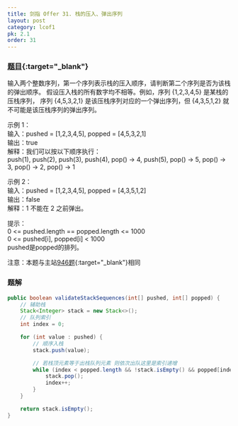 ```yaml
---
title: 剑指 Offer 31. 栈的压入、弹出序列
layout: post
category: lcof1
pk: 2.1
order: 31
---
```


### [题目](https://leetcode-cn.com/problems/zhan-de-ya-ru-dan-chu-xu-lie-lcof/){:target="_blank"}

输入两个整数序列，第一个序列表示栈的压入顺序，请判断第二个序列是否为该栈的弹出顺序。
假设压入栈的所有数字均不相等。例如，序列 {1,2,3,4,5} 是某栈的压栈序列，
序列 {4,5,3,2,1} 是该压栈序列对应的一个弹出序列，但 {4,3,5,1,2} 就不可能是该压栈序列的弹出序列。



示例 1：  
输入：pushed = [1,2,3,4,5], popped = [4,5,3,2,1]  
输出：true  
解释：我们可以按以下顺序执行：  
push(1), push(2), push(3), push(4), pop() -> 4,
push(5), pop() -> 5, pop() -> 3, pop() -> 2, pop() -> 1

示例 2：  
输入：pushed = [1,2,3,4,5], popped = [4,3,5,1,2]  
输出：false  
解释：1 不能在 2 之前弹出。


提示：  
0 <= pushed.length == popped.length <= 1000  
0 <= pushed[i], popped[i] < 1000  
pushed是popped的排列。

注意：本题与主站[946题](https://leetcode-cn.com/problems/validate-stack-sequences/){:target="_blank"}相同

### 题解

```java
public boolean validateStackSequences(int[] pushed, int[] popped) {
    // 辅助栈
    Stack<Integer> stack = new Stack<>();
    // 队列索引
    int index = 0;

    for (int value : pushed) {
        // 顺序入栈
        stack.push(value);

        // 若栈顶元素等于出栈队列元素 则依次出队这里是索引递增
        while (index < popped.length && !stack.isEmpty() && popped[index] == stack.peek()) {
            stack.pop();
            index++;
        }
    }

    return stack.isEmpty();
}
```